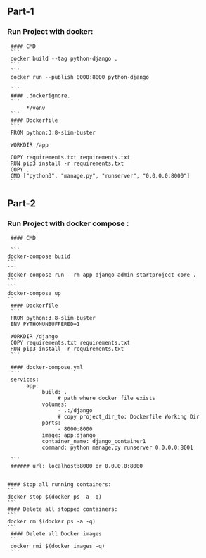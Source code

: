 

## Part-1
### Run Project with docker:
     #### CMD 
     ```
     docker build --tag python-django .
     ```
     ```
     docker run --publish 8000:8000 python-django

     ```
     #### .dockerignore.
     ```
          */venv
     ```
     #### Dockerfile
     ```
     FROM python:3.8-slim-buster

     WORKDIR /app

     COPY requirements.txt requirements.txt
     RUN pip3 install -r requirements.txt
     COPY . .
     CMD ["python3", "manage.py", "runserver", "0.0.0.0:8000"]
     ```

## Part-2
### Run Project with docker compose :
     #### CMD 

     ```
    docker-compose build
    ```
    ```
    docker-compose run --rm app django-admin startproject core .
    ```
    ```
    docker-compose up
    ```
     #### Dockerfile
     ```
     FROM python:3.8-slim-buster
     ENV PYTHONUNBUFFERED=1

     WORKDIR /django
     COPY requirements.txt requirements.txt
     RUN pip3 install -r requirements.txt
     ```

     #### docker-compose.yml
     ```
     services:
          app:
               build: .
                    # path where docker file exists
               volumes:
                    - .:/django
                    # copy project_dir_to: Dockerfile Working Dir
               ports:
                    - 8000:8000
               image: app:django
               container_name: django_container1
               command: python manage.py runserver 0.0.0.0:8001

     ```
     ###### url: localhost:8000 or 0.0.0.0:8000

 
    #### Stop all running containers: 
    ```
    docker stop $(docker ps -a -q)
    ```
    #### Delete all stopped containers: 
    ```
    docker rm $(docker ps -a -q)
    ```
     #### Delete all Docker images
     ```
     docker rmi $(docker images -q)
     ```


    